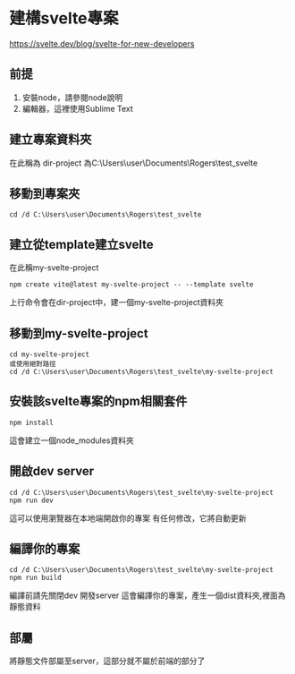 # 建構svelte專案
https://svelte.dev/blog/svelte-for-new-developers


## 前提
1. 安裝node，請參閱node說明
2. 編輯器，這裡使用Sublime Text

## 建立專案資料夾
在此稱為 dir-project
為C:\Users\user\Documents\Rogers\test_svelte

## 移動到專案夾
```
cd /d C:\Users\user\Documents\Rogers\test_svelte
```

## 建立從template建立svelte
在此稱my-svelte-project
```
npm create vite@latest my-svelte-project -- --template svelte
```
上行命令會在dir-project中，建一個my-svelte-project資料夾

## 移動到my-svelte-project
```
cd my-svelte-project
或使用絕對路徑
cd /d C:\Users\user\Documents\Rogers\test_svelte\my-svelte-project
```

## 安裝該svelte專案的npm相關套件
```
npm install
```
這會建立一個node_modules資料夾

## 開啟dev server
```
cd /d C:\Users\user\Documents\Rogers\test_svelte\my-svelte-project
npm run dev
```
這可以使用瀏覽器在本地端開啟你的專案
有任何修改，它將自動更新


## 編譯你的專案
```
cd /d C:\Users\user\Documents\Rogers\test_svelte\my-svelte-project
npm run build
```
編譯前請先關閉dev 開發server
這會編譯你的專案，產生一個dist資料夾,裡面為靜態資料

## 部屬
將靜態文件部屬至server，這部分就不屬於前端的部分了




